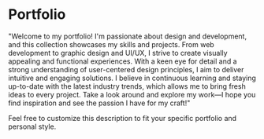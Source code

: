 # Portfolio

"Welcome to my portfolio! I'm passionate about design and development, and this collection showcases my skills and projects. From web development to graphic design and UI/UX, I strive to create visually appealing and functional experiences. With a keen eye for detail and a strong understanding of user-centered design principles, I aim to deliver intuitive and engaging solutions. I believe in continuous learning and staying up-to-date with the latest industry trends, which allows me to bring fresh ideas to every project. Take a look around and explore my work—I hope you find inspiration and see the passion I have for my craft!"

Feel free to customize this description to fit your specific portfolio and personal style.
